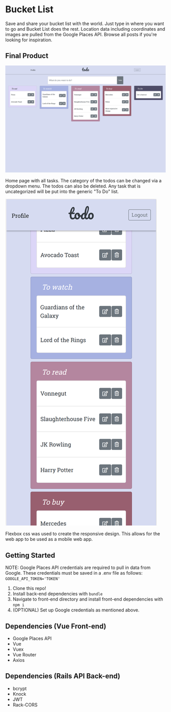 # Bucket List

Save and share your bucket list with the world. Just type in where you want to go and Bucket List does the rest. Location data including coordinates and images are pulled from the Google Places API. Browse all posts if you're looking for inspiration.

## Final Product

![Home page](https://github.com/da-morgan/to-do-midterm/blob/master/img/todos.png)

Home page with all tasks. The category of the todos can be changed via a dropdown menu. The todos can also be deleted. Any task that is uncategorized will be put into the generic "To Do" list.

![Mobile version](https://github.com/da-morgan/to-do-midterm/blob/master/img/mobile.png)

Flexbox css was used to create the responsive design. This allows for the web app to be used as a mobile web app.

## Getting Started

NOTE: Google Places API credentials are required to pull in data from Google. These credentials must be saved in a .env file as follows: ```GOOGLE_API_TOKEN='TOKEN'```

1. Clone this repo!
1. Install back-end dependencies with ```bundle```
1. Navigate to front-end directory and install front-end dependencies with ```npm i```
1. (OPTIONAL) Set up Google credentials as mentioned above.

## Dependencies (Vue Front-end)

* Google Places API
* Vue
* Vuex
* Vue Router
* Axios

## Dependencies (Rails API Back-end)

* bcrypt
* Knock
* JWT
* Rack-CORS
